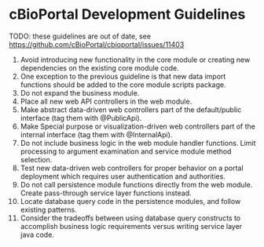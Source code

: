 # cBioPortal Development Guidelines

TODO: these guidelines are out of date, see https://github.com/cBioPortal/cbioportal/issues/11403

1. Avoid introducing new functionality in the core module or creating new dependencies on the existing core module code.
1. One exception to the previous guideline is that new data import functions should be added to the core module scripts package.
1. Do not expand the business module.
1. Place all new web API controllers in the web module.
1. Make abstract data-driven web controllers part of the default/public interface (tag them with @PublicApi).
1. Make Special purpose or visualization-driven web controllers part of the internal interface (tag them with @InternalApi).
1. Do not include business logic in the web module handler functions. Limit processing to argument examination and service module method selection.
1. Test new data-driven web controllers for proper behavior on a portal deployment which requires user authentication and authorities.
1. Do not call persistence module functions directly from the web module. Create pass-through service layer functions instead.
1. Locate database query code in the persistence modules, and follow existing patterns.
1. Consider the tradeoffs between using database query constructs to accomplish business logic requirements versus writing service layer java code.
